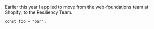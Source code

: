Earlier this year I applied to move from the web-foundations team at Shopify, to the Resiliency Team.

```
const foo = 'bar';
```
